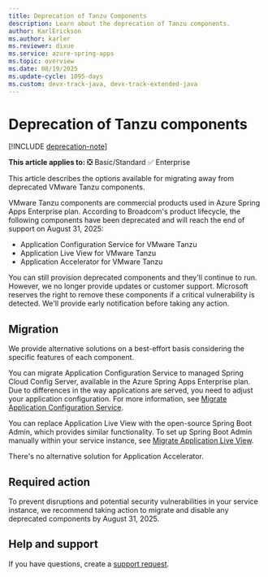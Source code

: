 ```yaml
---
title: Deprecation of Tanzu Components
description: Learn about the deprecation of Tanzu components.
author: KarlErickson
ms.author: karler
ms.reviewer: dixue
ms.service: azure-spring-apps
ms.topic: overview
ms.date: 08/19/2025
ms.update-cycle: 1095-days
ms.custom: devx-track-java, devx-track-extended-java
---
```


# Deprecation of Tanzu components

[!INCLUDE [deprecation-note](../includes/deprecation-note.md)]

**This article applies to:** ❎ Basic/Standard ✅ Enterprise

This article describes the options available for migrating away from deprecated VMware Tanzu components.

VMware Tanzu components are commercial products used in Azure Spring Apps Enterprise plan. According to Broadcom's product lifecycle, the following components have been deprecated and will reach the end of support on August 31, 2025:

- Application Configuration Service for VMware Tanzu
- Application Live View for VMware Tanzu
- Application Accelerator for VMware Tanzu

You can still provision deprecated components and they'll continue to run. However, we no longer provide updates or customer support. Microsoft reserves the right to remove these components if a critical vulnerability is detected. We'll provide early notification before taking any action.

## Migration

We provide alternative solutions on a best-effort basis considering the specific features of each component.

You can migrate Application Configuration Service to managed Spring Cloud Config Server, available in the Azure Spring Apps Enterprise plan. Due to differences in the way applications are served, you need to adjust your application configuration. For more information, see [Migrate Application Configuration Service](./migrate-enterprise-application-configuration-service.md).

You can replace Application Live View with the open-source Spring Boot Admin, which provides similar functionality. To set up Spring Boot Admin manually within your service instance, see [Migrate Application Live View](./migrate-application-live-view.md).

There's no alternative solution for Application Accelerator.

## Required action

To prevent disruptions and potential security vulnerabilities in your service instance, we recommend taking action to migrate and disable any deprecated components by August 31, 2025.

## Help and support

If you have questions, create a [support request](https://portal.azure.com/#blade/Microsoft_Azure_Support/HelpAndSupportBlade/newsupportrequest).
